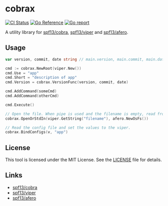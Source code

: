 # cobrax

[![CI Status](https://github.com/haijima/cobrax/workflows/CI/badge.svg?branch=main)](https://github.com/haijima/cobrax/actions)
[![Go Reference](https://pkg.go.dev/badge/github.com/haijima/cobrax.svg)](https://pkg.go.dev/github.com/haijima/cobrax)
[![Go report](https://goreportcard.com/badge/github.com/haijima/cobrax)](https://goreportcard.com/report/github.com/haijima/cobrax)

A utility library for [spf13/cobra](http://github.com/spf13/cobra), [spf13/viper](http://github.com/spf13/viper)
and [spf13/afero](http://github.com/spf13/afero).

## Usage

```go
var version, commit, date string // main.version, main.commit, main.date

cmd := cobrax.NewRoot(viper.New())
cmd.Use = "app"
cmd.Short = "description of app"
cmd.Version = cobrax.VersionFunc(version, commit, date)

cmd.AddCommand(someCmd)
cmd.AddCommand(otherCmd)

cmd.Execute()
```

```go
// Open the file. When pipe is used and the filename is empty, read from stdin.
cobrax.OpenOrStdIn(viper.GetString("filename"), afero.NewOsFs()) 
```

```go
// Read the config file and set the values to the viper.
cobrax.BindConfigs(v, "app")
```

## License

This tool is licensed under the MIT License. See the [LICENSE](https://github.com/haijima/cobrax/blob/main/LICENSE) file
for details.

## Links

- [spf13/cobra](http://github.com/spf13/cobra)
- [spf13/viper](http://github.com/spf13/viper)
- [spf13/afero](http://github.com/spf13/afero)
